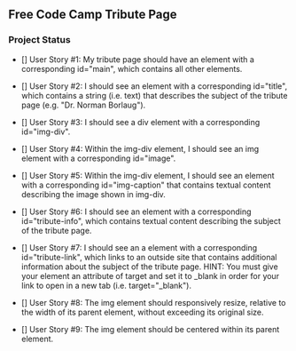 ## Free Code Camp Tribute Page ##

### Project Status 
* [] User Story #1: My tribute page should have an element with a corresponding id="main", which contains all other elements.

- [] User Story #2: I should see an element with a corresponding id="title", which contains a string (i.e. text) that describes the subject of the tribute page (e.g. "Dr. Norman Borlaug").

- [] User Story #3: I should see a div element with a corresponding id="img-div".

- [] User Story #4: Within the img-div element, I should see an img element with a corresponding id="image".

- [] User Story #5: Within the img-div element, I should see an element with a corresponding id="img-caption" that contains textual content describing the image shown in img-div.

- [] User Story #6: I should see an element with a corresponding id="tribute-info", which contains textual content describing the subject of the tribute page.

- [] User Story #7: I should see an a element with a corresponding id="tribute-link", which links to an outside site that contains additional information about the subject of the tribute page. HINT: You must give your element an attribute of target and set it to _blank in order for your link to open in a new tab (i.e. target="_blank").

- [] User Story #8: The img element should responsively resize, relative to the width of its parent element, without exceeding its original size.

- [] User Story #9: The img element should be centered within its parent element.